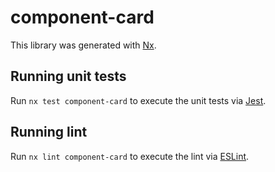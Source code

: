 # component-card

This library was generated with [Nx](https://nx.dev).

## Running unit tests

Run `nx test component-card` to execute the unit tests via [Jest](https://jestjs.io).

## Running lint

Run `nx lint component-card` to execute the lint via [ESLint](https://eslint.org/).
